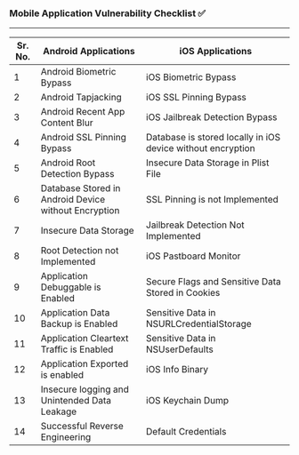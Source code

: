 ### Mobile  Application Vulnerability Checklist ✅ 
---

| **Sr. No.** | **Android Applications** | **iOS Applications** |
|-------------|--------------------------|----------------------|
| 1           | Android Biometric Bypass | iOS Biometric Bypass |
| 2           | Android Tapjacking       | iOS SSL Pinning Bypass |
| 3           | Android Recent App Content Blur | iOS Jailbreak Detection Bypass |
| 4           | Android SSL Pinning Bypass | Database is stored locally in iOS device without encryption |
| 5           | Android Root Detection Bypass | Insecure Data Storage in Plist File |
| 6           | Database Stored in Android Device without Encryption | SSL Pinning is not Implemented |
| 7           | Insecure Data Storage    | Jailbreak Detection Not Implemented |
| 8           | Root Detection not Implemented | iOS Pastboard Monitor |
| 9           | Application Debuggable is Enabled | Secure Flags and Sensitive Data Stored in Cookies |
| 10          | Application Data Backup is Enabled | Sensitive Data in NSURLCredentialStorage |
| 11          | Application Cleartext Traffic is Enabled | Sensitive Data in NSUserDefaults |
| 12          | Application Exported is enabled | iOS Info Binary |
| 13          | Insecure logging and Unintended Data Leakage | iOS Keychain Dump |
| 14          | Successful Reverse Engineering | Default Credentials |
